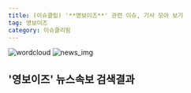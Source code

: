 ```yaml
---
title: (이슈클립) '**영보이즈**' 관련 이슈, 기사 모아 보기
tag: 영보이즈
category: 이슈클리핑
---
```

![wordcloud](https://s3.ap-northeast-2.amazonaws.com/lyrics101-wordcloud/2018-09-20-1537391156.png)
![news_img](https://user-images.githubusercontent.com/42597476/44507050-1206f400-a6e4-11e8-8d98-7ffbfebb353f.png)
## **'**영보이즈**'** 뉴스속보 검색결과

